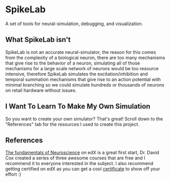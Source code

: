 
# SpikeLab
A set of tools for neural-simulation, debugging, and visualization.

## What SpikeLab isn't
SpikeLab is not an accurate neural-simulator, the reason for this comes from the complexity of a biological neuron, there are too many mechanisms that give rise to the behavior of a neuron, simulating all of those mechanisms for a large scale network of neurons would be too resource intensive, therefore SpikeLab simulates the excitation/inhibition and temporal summation mechanisms that give rise to an action potential with minimal branching so we could simulate hundreds or thousands of neurons on retail hardware without issues.

## I Want To Learn To Make My Own Simulation
So you want to create your own simulator? That's great! Scroll down to the "References" tab for the resources I used to create this project.

## References
[The fundamentals of Neuroscience](https://www.edx.org/xseries/harvardx-fundamentals-of-neuroscience) on edX is a great first start, Dr. David Cox created a series of three awesome courses that are free and I recommend it to everyone interested in the subject. I also recommend getting certified on edX as you can get a cool [certificate](https://courses.edx.org/certificates/13361343b546445db3221f6a25862912) to show off your effort :)
